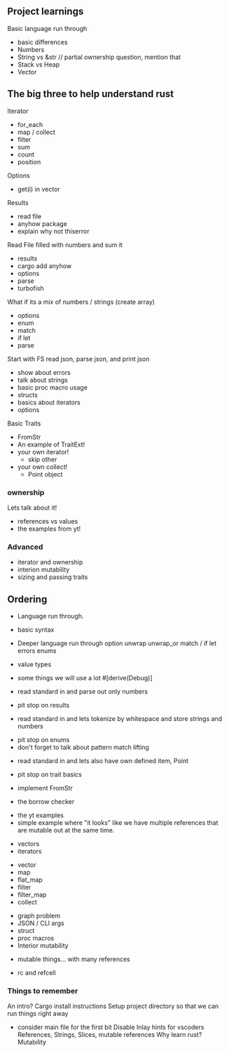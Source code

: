 ## Project learnings
Basic language run through
- basic differences
- Numbers
- String vs &str // partial ownership question, mention that
- Stack vs Heap
- Vector

## The big three to help understand rust
Iterator
- for_each
- map / collect
- filter
- sum
- count
- position

Options
- get(i) in vector

Results
- read file
- anyhow package
- explain why not thiserror

Read File filled with numbers and sum it
- results
- cargo add anyhow
- options
- parse
- turbofish

What if its a mix of numbers / strings (create array)
- options
- enum
- match
- if let
- parse

Start with FS read json, parse json, and print json
- show about errors
- talk about strings
- basic proc macro usage
- structs
- basics about iterators
- options

Basic Traits
- FromStr
- An example of TraitExt!
- your own iterator!
  - skip other
- your own collect!
  - Point object

### ownership
Lets talk about it!
- references vs values
- the examples from yt!

### Advanced
- iterator and ownership
- interion mutability
- sizing and passing traits

## Ordering
- Language run through.
* basic syntax

- Deeper language run through
  option
  unwrap
  unwrap_or
  match / if let
  errors
  enums

- value types
- some things we will use a lot #[derive(Debug)]

* read standard in and parse out only numbers
- pit stop on results
* read standard in and lets tokenize by whitespace and store strings and numbers
- pit stop on enums
- don't forget to talk about pattern match lifting
* read standard in and lets also have own defined item, Point
- pit stop on trait basics
- implement FromStr

- the borrow checker
* the yt examples
* simple example where "it looks" like we have multiple references that are
  mutable out at the same time.

- vectors
- iterators
* vector
* map
* flat_map
* filter
* filter_map
* collect

- graph problem
- JSON / CLI args
- struct
- proc macros
- Interior mutability
* mutable things... with many references
- rc and refcell

### Things to remember
An intro?
Cargo install instructions
Setup project directory so that we can run things right away
- consider main file for the first bit
Disable Inlay hints for vscoders
References, Strings, Slices, mutable references
Why learn rust?
Mutability
